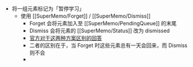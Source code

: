 - 将一组元素标记为「暂停学习」
	- 使用 [[SuperMemo/Forget]] / [[SuperMemo/Dismiss]]
		- Forget 会将元素加入至 [[SuperMemo/PendingQueue]] 的末尾
		- Dismiss 会将元素的 [[SuperMemo/Status]] 改为 dismissed
		- [官方对于这两种方案区别的回答](http://supermemopedia.com/wiki/Difference_between_Forget_and_Dismiss)
		- 二者的区别在于，当 Forget 时这些元素总有一天会回来，而 Dismiss 则不会
		-